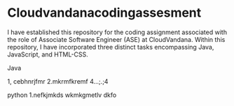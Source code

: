 # Cloudvandanacodingassesment
I have established this repository for the coding assignment associated with the role of Associate Software Engineer (ASE) at CloudVandana. Within this repository, I have incorporated three distinct tasks encompassing Java, JavaScript, and HTML-CSS.

Java

1, cebhnrjfmr
2.mkrmfkremf
4...;.;4

python
 1.nefkjmkds
wkmkgmetlv
dkfo
